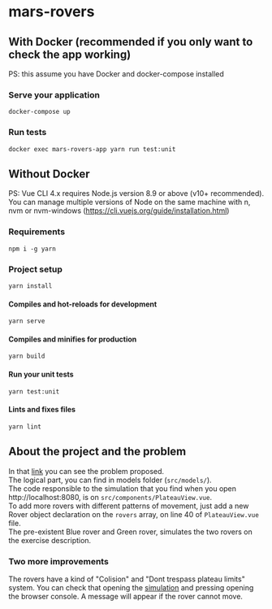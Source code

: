 # mars-rovers

## With Docker (recommended if you only want to check the app working)
PS: this assume you have Docker and docker-compose installed

### Serve your application

```
docker-compose up
```

### Run tests

```
docker exec mars-rovers-app yarn run test:unit
```

## Without Docker
PS: Vue CLI 4.x requires Node.js version 8.9 or above (v10+ recommended). You can manage multiple versions of Node on the same machine with n, nvm or nvm-windows (https://cli.vuejs.org/guide/installation.html)

### Requirements

```
npm i -g yarn
```

### Project setup
```
yarn install
```

#### Compiles and hot-reloads for development
```
yarn serve
```

#### Compiles and minifies for production
```
yarn build
```

#### Run your unit tests
```
yarn test:unit
```

#### Lints and fixes files
```
yarn lint
```

## About the project and the problem

In that [link](https://gitlab.com/voyager-portal/voyager-rover-test) you can see the problem proposed.<br />
The logical part, you can find in models folder (```src/models/```).<br />
The code responsible to the simulation that you find when you open http://localhost:8080, is on ```src/components/PlateauView.vue```.<br />
To add more rovers with different patterns of movement, just add a new Rover object declaration on the ```rovers``` array, on line 40 of ```PlateauView.vue``` file.<br />
The pre-existent Blue rover and Green rover, simulates the two rovers on the exercise description.<br />

### Two more improvements

The rovers have a kind of "Colision" and "Dont trespass plateau limits" system. You can check that opening the [simulation](http://localhost:8080) and pressing opening the browser console. A message will appear if the rover cannot move.
